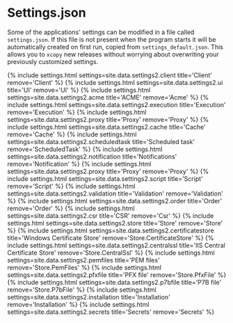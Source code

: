 ---
---
# Settings.json
Some of the applications' settings can be modified in a file called `settings.json`. 
If this file is not present when the program starts it will be automatically 
created on first run, copied from `settings_default.json`. This allows you to
<code>xcopy</code> new releases without worrying about overwriting your previously 
customized settings.

{% include settings.html settings=site.data.settings2.client title='Client' remove='Client' %}
{% include settings.html settings=site.data.settings2.ui title='UI' remove='UI' %}
{% include settings.html settings=site.data.settings2.acme title='ACME' remove='Acme' %}
{% include settings.html settings=site.data.settings2.execution title='Execution' remove='Execution' %}
{% include settings.html settings=site.data.settings2.proxy title='Proxy' remove='Proxy' %}
{% include settings.html settings=site.data.settings2.cache title='Cache' remove='Cache' %}
{% include settings.html settings=site.data.settings2.scheduledtask title='Scheduled task' remove='ScheduledTask' %}
{% include settings.html settings=site.data.settings2.notification title='Notifications' remove='Notification' %}
{% include settings.html settings=site.data.settings2.proxy title='Proxy' remove='Proxy' %}
{% include settings.html settings=site.data.settings2.script title='Script' remove='Script' %}
{% include settings.html settings=site.data.settings2.validation title='Validation' remove='Validation' %}
{% include settings.html settings=site.data.settings2.order title='Order' remove='Order' %}
{% include settings.html settings=site.data.settings2.csr title='CSR' remove='Csr' %}
{% include settings.html settings=site.data.settings2.store title='Store' remove='Store' %}
{% include settings.html settings=site.data.settings2.certificatestore title='Windows Certificate Store' remove='Store.CertificateStore' %}
{% include settings.html settings=site.data.settings2.centralssl title='IIS Central Certificate Store' remove='Store.CentralSsl' %}
{% include settings.html settings=site.data.settings2.pemfiles title='PEM files' remove='Store.PemFiles' %}
{% include settings.html settings=site.data.settings2.pfxfile title='PFX file' remove='Store.PfxFile' %}
{% include settings.html settings=site.data.settings2.p7bfile title='P7B file' remove='Store.P7bFile' %}
{% include settings.html settings=site.data.settings2.installation title='Installation' remove='Installation' %}
{% include settings.html settings=site.data.settings2.secrets title='Secrets' remove='Secrets' %}